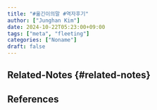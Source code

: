 ```yaml
---
title: "#옮긴이의말 #역자후기"
author: ["Junghan Kim"]
date: 2024-10-22T05:23:00+09:00
tags: ["meta", "fleeting"]
categories: ["Noname"]
draft: false
---
```


<!--more-->


## Related-Notes {#related-notes}

## References

<style>.csl-entry{text-indent: -1.5em; margin-left: 1.5em;}</style><div class="csl-bib-body">
</div>
